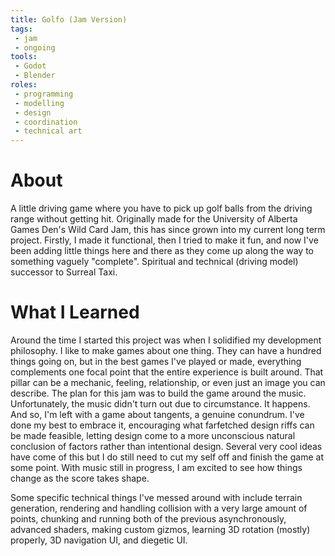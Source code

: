 ```yaml
---
title: Golfo (Jam Version)
tags:
 - jam
 - ongoing
tools:
 - Godot
 - Blender
roles:
 - programming
 - modelling
 - design
 - coordination
 - technical art
---
```


# About
A little driving game where you have to pick up golf balls from the driving range without getting hit. Originally made for the University of Alberta Games Den's Wild Card Jam, this has since grown into my current long term project. Firstly, I made it functional, then I tried to make it fun, and now I've been adding little things here and there as they come up along the way to something vaguely "complete". Spiritual and technical (driving model) successor to Surreal Taxi.

# What I Learned
Around the time I started this project was when I solidified my development philosophy. I like to make games about one thing. They can have a hundred things going on, but in the best games I've played or made, everything complements one focal point that the entire experience is built around. That pillar can be a mechanic, feeling, relationship, or even just an image you can describe. The plan for this jam was to build the game around the music. Unfortunately, the music didn't turn out due to circumstance. It happens. And so, I'm left with a game about tangents, a genuine conundrum. I've done my best to embrace it, encouraging what farfetched design riffs can be made feasible, letting design come to a more unconscious natural conclusion of factors rather than intentional design. Several very cool ideas have come of this but I do still need to cut my self off and finish the game at some point. With music still in progress, I am excited to see how things change as the score takes shape.

Some specific technical things I've messed around with include terrain generation, rendering and handling collision with a very large amount of points, chunking and running both of the previous asynchronously, advanced shaders, making custom gizmos, learning 3D rotation (mostly) properly, 3D navigation UI, and diegetic UI.